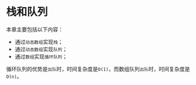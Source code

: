 # 栈和队列

本章主要包括以下内容：

* 通过`动态数组`实现`栈`；
* 通过`动态数组`实现`队列`；
* 通过`数组`实现`循环队列`；

循环队列的优势是`出队`时，时间复杂度是`O(1)`，而数组队列`出队`时，时间复杂度是`O(n)`。

